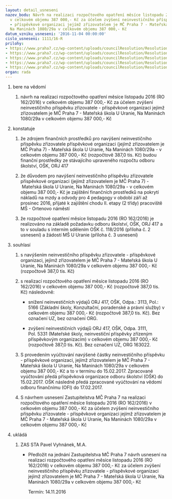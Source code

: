```yaml
---
layout: detail_usneseni
nazev_bodu: Návrh na realizaci rozpočtového opatření měsíce listopadu 2016 (RO 162/2016)
  v celkovém objemu 387 000,- Kč za účelem zvýšení neinvestičního příspěvku zřizovatele
  - příspěvkové organizaci jejímž zřizovatelem je MČ Praha 7 - Mateřská škola U Uranie,
  Na Maninách 1080/29a v celkovém objemu 387 000,- Kč
datum_vzniku_usneseni: '2016-11-04 00:00:00'
cislo_usneseni: 1111/16-R
prilohy:
- https://www.praha7.cz/wp-content/uploads/councilResolution/Resolutions/28328/export/Duvodova_zpravaUranie~128835.docx
- https://www.praha7.cz/wp-content/uploads/councilResolution/Resolutions/28328/export/IS_118_OSK_posilenirozpoctu_MS_UUranie~128834.docx
- https://www.praha7.cz/wp-content/uploads/councilResolution/Resolutions/28328/export/zadost_PO_MS_UUranie~128833.pdf
- https://www.praha7.cz/wp-content/uploads/councilResolution/Resolutions/28328/export/NavrhusneseniZMCPraha7~128832.pdf
- https://www.praha7.cz/wp-content/uploads/councilResolution/Resolutions/28328/export/export~297433.pdf
organ: rada
---
```

<ol class="urzList_view" id="urzList">
<li class="urzClass1" id=""><span name="1">bere na vědomí</span> 
<ol class="urzOlClass">
<li class="urzClass2" style="TEXT-ALIGN: left" id=""><span><p>návrh na realizaci rozpočtového opatření měsíce listopadu 2016 (RO 162/2016) v celkovém objemu 387 000,- Kč za účelem zvýšení neinvestičního příspěvku zřizovatele - příspěvkové organizaci jejímž zřizovatelem je MČ Praha 7 - Mateřská škola U Uranie, Na Maninách 1080/29a v celkovém objemu 387 000,- Kč</p></span></li></ol></li>
<li class="urzClass1" id=""><span name="6">konstatuje</span> 
<ol class="urzOlClass">
<li class="urzClass2" style="TEXT-ALIGN: left" id=""><span><p>že zdrojem finančních prostředků pro&nbsp;navýšení neinvestičního příspěvku zřizovatele příspěvkové organizaci (jejímž zřizovatelem je MČ Praha 7) - Mateřská škola U Uranie, Na Maninách 1080/29a - v celkovém objemu&nbsp;387 000,- Kč (rozpočtově 387,0 tis. Kč) budou finanční prostředky ze stávajícího upraveného&nbsp;rozpočtu odboru školství, OŠK, ORJ 417</p></span></li>
<li class="urzClass2" style="TEXT-ALIGN: left" id=""><span><p>že důvodem pro&nbsp;navýšení neinvestičního příspěvku zřizovatele příspěvkové organizaci (jejímž zřizovatelem je MČ Praha 7) -&nbsp;Mateřská škola U Uranie, Na Maninách 1080/29a -&nbsp;v celkovém objemu&nbsp;387 000,- Kč je&nbsp;zajištění finančních prostředků na pokrytí nákladů na mzdy a odvody pro 4 pedagogy v období září až prosinec 2016,&nbsp;přijaté k zajištění chodu II. etapy (2 třídy)&nbsp;pracoviště MŠ - Ortenovo náměstí<br></p></span></li>
<li class="urzClass2" style="TEXT-ALIGN: left" id=""><span><p>že&nbsp;rozpočtové opatření měsíce listopadu 2016&nbsp;(RO 162/2016) je realizováno na základě požadavku odboru školství, OŠK, ORJ 417 a to v souladu s interním sdělením OŠK č. 118/2016 (příloha č. 2 usnesení) a žádostí MŠ U Uranie (příloha č. 3 usnesení)</p></span></li></ol></li>
<li class="urzClass1" id=""><span name="26">souhlasí</span> 
<ol class="urzOlClass">
<li class="urzClass2" style="TEXT-ALIGN: left" id=""><span><p>s navýšením neinvestičního příspěvku zřizovatele - příspěvkové organizaci, jejímž zřizovatelem je MČ Praha 7 - Mateřská škola U Uranie, Na Maninách 1080/29a v celkovém objemu 387 000,- Kč (rozpočtově 387,0 tis. Kč)</p></span></li>
<li class="urzClass2" style="TEXT-ALIGN: left" id=""><span><p>s realizací rozpočtového opatření měsíce&nbsp;listopadu 2016 (RO 162/2016) v celkovém objemu&nbsp;387 000,- Kč (rozpočtově 387,0 tis. Kč) následovně:</p></span>
<ul class="urzUlClass">
<li class="urzClass3" style="TEXT-ALIGN: left" id=""><span><p>snížení neinvestičních výdajů ORJ 417, OŠK, Odpa.: 3113, Pol.: 5166 (Základní školy, Konzultační, poradenské a právní služby) v celkovém objemu&nbsp;387 000,- Kč (rozpočtově 387,0 tis. Kč). Bez označení UZ, bez označení ORG.</p></span></li>
<li class="urzClass3" style="TEXT-ALIGN: left" id=""><span><p>zvýšení neinvestičních výdajů ORJ 417, OŠK, Odpa. 3111, Pol.&nbsp;5331 (Mateřské školy, neinvestiční&nbsp;příspěvky zřízeným příspěvkovým organizacím) v celkovém objemu&nbsp;387 000,- Kč (rozpočtově 387,0 tis. Kč). Bez označení UZ, ORG 163022.</p></span></li></ul></li>
<li class="urzClass2" style="TEXT-ALIGN: left" id=""><span><p>S&nbsp;provedením vyúčtování&nbsp;navýšené částky neinvestičního příspěvku -&nbsp;příspěvkové organizaci, jejímž zřizovatelem je MČ Praha 7 - Mateřská škola U Uranie, Na Maninách 1080/29a v celkovém objemu&nbsp;387 000,- Kč a to v termínu do 15.02.2017. Zpracované vyúčtování předá příspěvková organizace odboru školství (OŠK)&nbsp;do 15.02.2017. OŠK následně předá zpracované vyúčtování na vědomí odboru finančnímu (OFI)&nbsp;do 17.02.2017.</p></span></li>
<li class="urzClass2" style="TEXT-ALIGN: left" id=""><span><p>S návrhem usnesení Zastupitelstva MČ Praha 7 na realizaci rozpočtového opatření měsíce listopadu 2016 (RO 162/2016) v celkovém objemu 387 000,- Kč za účelem zvýšení neinvestičního příspěvku zřizovatele - příspěvkové organizaci jejímž zřizovatelem je MČ Praha 7 - Mateřská škola U Uranie, Na Maninách 1080/29a v celkovém objemu 387 000,- Kč</p></span></li></ol></li><li class="urzClass1" id="urzUkoly"><span name="1">ukládá</span><ol class="urzOlClass"><li class="urzClass2"><span><p>ZAS STA Pavel Vyhnánek, M.A.</p></span><ul class="urzUlClass"><li class="urzClass3"><span><p>Předložit na jednání Zastupitelstva MČ Praha 7 návrh usnesení na realizaci rozpočtového opatření měsíce listopadu 2016 (RO 162/2016) v celkovém objemu 387 000,- Kč za účelem zvýšení neinvestičního příspěvku zřizovatele - příspěvkové organizaci jejímž zřizovatelem je MČ Praha 7 - Mateřská škola U Uranie, Na Maninách 1080/29a v celkovém objemu 387 000,- Kč</p></span><span class="urzUkolTermin">  Termín:&nbsp;14.11.2016</span></li></ul></li></ol></li>
</ol>